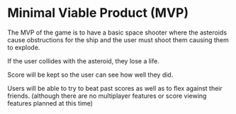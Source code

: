 <h1> Minimal Viable Product (MVP) </h1>


<p>The MVP of the game is to have a basic space shooter where the asteroids cause obstructions for the ship and the user must shoot them causing them to explode. </p>
<p>If the user collides with the asteroid, they lose a life.  </p>

<p>Score will be kept so the user can see how well they did. 
<p>Users will be able to try to beat past scores as well as to flex against their friends.
(although there are no multiplayer features or score viewing features planned at this time)</p> 

